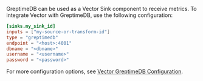 
GreptimeDB can be used as a Vector Sink component to receive metrics. To integrate Vector with GreptimeDB, use the following configuration:

```toml
[sinks.my_sink_id]
inputs = ["my-source-or-transform-id"]
type = "greptimedb"
endpoint = "<host>:4001"
dbname = "<dbname>"
username = "<username>"
password = "<password>"
```

For more configuration options, see [Vector GreptimeDB Configuration](https://vector.dev/docs/reference/sinks/greptimedb/).
